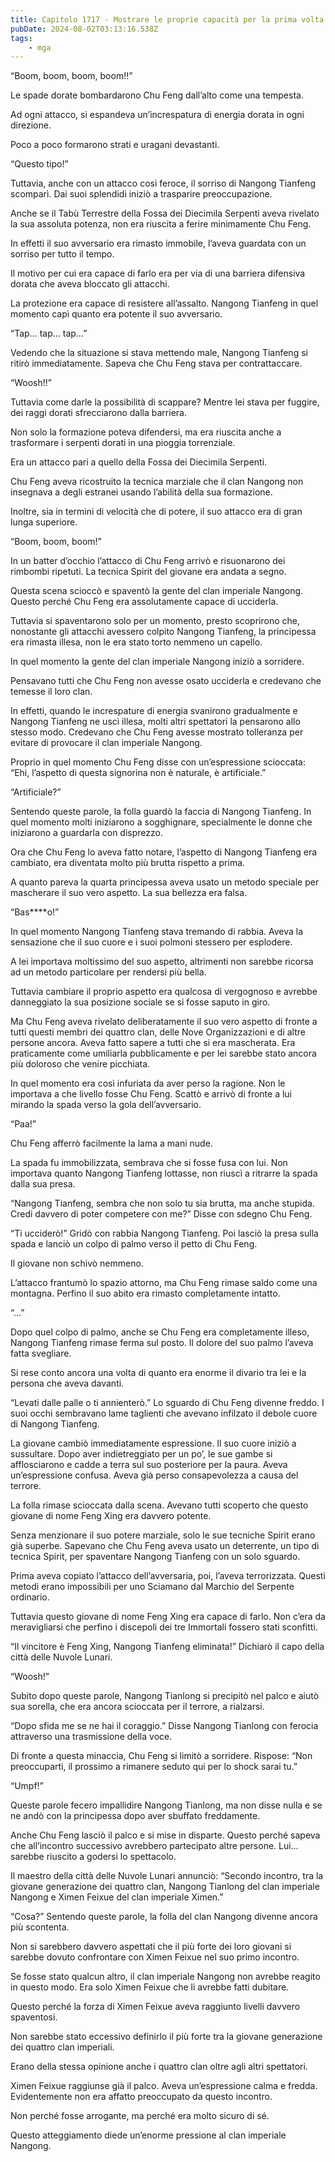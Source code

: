 ```yaml
---
title: Capitolo 1717 - Mostrare le proprie capacità per la prima volta
pubDate: 2024-08-02T03:13:16.538Z
tags:
    - mga
---
```



“Boom, boom, boom, boom!!”


Le spade dorate bombardarono Chu Feng dall’alto come una tempesta.


Ad ogni attacco, si espandeva un’increspatura di energia dorata in ogni direzione.


Poco a poco formarono strati e uragani devastanti.


“Questo tipo!”


Tuttavia, anche con un attacco così feroce, il sorriso di Nangong Tianfeng scomparì. Dai suoi splendidi iniziò a trasparire preoccupazione.


Anche se il Tabù Terrestre della Fossa dei Diecimila Serpenti aveva rivelato la sua assoluta potenza, non era riuscita a ferire minimamente Chu Feng.


In effetti il suo avversario era rimasto immobile, l’aveva guardata con un sorriso per tutto il tempo.


Il motivo per cui era capace di farlo era per via di una barriera difensiva dorata che aveva bloccato gli attacchi.


La protezione era capace di resistere all’assalto. Nangong Tianfeng in quel momento capì quanto era potente il suo avversario.


“Tap… tap… tap…”


Vedendo che la situazione si stava mettendo male, Nangong Tianfeng si ritirò immediatamente. Sapeva che Chu Feng stava per contrattaccare.


“Woosh!!”


Tuttavia come darle la possibilità di scappare? Mentre lei stava per fuggire, dei raggi dorati sfrecciarono dalla barriera.


Non solo la formazione poteva difendersi, ma era riuscita anche a trasformare i serpenti dorati in una pioggia torrenziale.


Era un attacco pari a quello della Fossa dei Diecimila Serpenti.


Chu Feng aveva ricostruito la tecnica marziale che il clan Nangong non insegnava a degli estranei usando l’abilità della sua formazione.


Inoltre, sia in termini di velocità che di potere, il suo attacco era di gran lunga superiore.

“Boom, boom, boom!”


In un batter d’occhio l’attacco di Chu Feng arrivò e risuonarono dei rimbombi ripetuti. La tecnica Spirit del giovane era andata a segno.


Questa scena scioccò e spaventò la gente del clan imperiale Nangong. Questo perché Chu Feng era assolutamente capace di ucciderla.


Tuttavia si spaventarono solo per un momento, presto scoprirono che, nonostante gli attacchi avessero colpito Nangong Tianfeng, la principessa era rimasta illesa, non le era stato torto nemmeno un capello.


In quel momento la gente del clan imperiale Nangong iniziò a sorridere.


Pensavano tutti che Chu Feng non avesse osato ucciderla e credevano che temesse il loro clan.


In effetti, quando le increspature di energia svanirono gradualmente e Nangong Tianfeng ne uscì illesa, molti altri spettatori la pensarono allo stesso modo. Credevano che Chu Feng avesse mostrato tolleranza per evitare di provocare il clan imperiale Nangong.


Proprio in quel momento Chu Feng disse con un’espressione scioccata: “Ehi, l’aspetto di questa signorina non è naturale, è artificiale.”

“Artificiale?”


Sentendo queste parole, la folla guardò la faccia di Nangong Tianfeng. In quel momento molti iniziarono a sogghignare, specialmente le donne che iniziarono a guardarla con disprezzo.


Ora che Chu Feng lo aveva fatto notare, l’aspetto di Nangong Tianfeng era cambiato, era diventata molto più brutta rispetto a prima.


A quanto pareva la quarta principessa aveva usato un metodo speciale per mascherare il suo vero aspetto. La sua bellezza era falsa.


“Bas****o!”


In quel momento Nangong Tianfeng stava tremando di rabbia. Aveva la sensazione che il suo cuore e i suoi polmoni stessero per esplodere.


A lei importava moltissimo del suo aspetto, altrimenti non sarebbe ricorsa ad un metodo particolare per rendersi più bella.


Tuttavia cambiare il proprio aspetto era qualcosa di vergognoso e avrebbe danneggiato la sua posizione sociale se si fosse saputo in giro.


Ma Chu Feng aveva rivelato deliberatamente il suo vero aspetto di fronte a tutti questi membri dei quattro clan, delle Nove Organizzazioni e di altre persone ancora. Aveva fatto sapere a tutti che si era mascherata. Era praticamente come umiliarla pubblicamente e per lei sarebbe stato ancora più doloroso che venire picchiata.


In quel momento era così infuriata da aver perso la ragione. Non le importava a che livello fosse Chu Feng. Scattò e arrivò di fronte a lui mirando la spada verso la gola dell’avversario.


“Paa!”


Chu Feng afferrò facilmente la lama a mani nude.


La spada fu immobilizzata, sembrava che si fosse fusa con lui. Non importava quanto Nangong Tianfeng lottasse, non riuscì a ritrarre la spada dalla sua presa.

“Nangong Tianfeng, sembra che non solo tu sia brutta, ma anche stupida. Credi davvero di poter competere con me?” Disse con sdegno Chu Feng.


“Ti ucciderò!” Gridò con rabbia Nangong Tianfeng. Poi lasciò la presa sulla spada e lanciò un colpo di palmo verso il petto di Chu Feng.


Il giovane non schivò nemmeno.


L’attacco frantumò lo spazio attorno, ma Chu Feng rimase saldo come una montagna. Perfino il suo abito era rimasto completamente intatto.


“...”


Dopo quel colpo di palmo, anche se Chu Feng era completamente illeso, Nangong Tianfeng rimase ferma sul posto. Il dolore del suo palmo l’aveva fatta svegliare.


Si rese conto ancora una volta di quanto era enorme il divario tra lei e la persona che aveva davanti.


“Levati dalle palle o ti annienterò.” Lo sguardo di Chu Feng divenne freddo. I suoi occhi sembravano lame taglienti che avevano infilzato il debole cuore di Nangong Tianfeng.


La giovane cambiò immediatamente espressione. Il suo cuore iniziò a sussultare. Dopo aver indietreggiato per un po’, le sue gambe si afflosciarono e cadde a terra sul suo posteriore per la paura. Aveva un’espressione confusa. Aveva già perso consapevolezza a causa del terrore.

La folla rimase scioccata dalla scena. Avevano tutti scoperto che questo giovane di nome Feng Xing era davvero potente.


Senza menzionare il suo potere marziale, solo le sue tecniche Spirit erano già superbe. Sapevano che Chu Feng aveva usato un deterrente, un tipo di tecnica Spirit, per spaventare Nangong Tianfeng con un solo sguardo.


Prima aveva copiato l’attacco dell’avversaria, poi, l’aveva terrorizzata. Questi metodi erano impossibili per uno Sciamano dal Marchio del Serpente ordinario.


Tuttavia questo giovane di nome Feng Xing era capace di farlo. Non c’era da meravigliarsi che perfino i discepoli dei tre Immortali fossero stati sconfitti.


“Il vincitore è Feng Xing, Nangong Tianfeng eliminata!” Dichiarò il capo della città delle Nuvole Lunari.


“Woosh!”


Subito dopo queste parole, Nangong Tianlong si precipitò nel palco e aiutò sua sorella, che era ancora scioccata per il terrore, a rialzarsi.


“Dopo sfida me se ne hai il coraggio.” Disse Nangong Tianlong con ferocia attraverso una trasmissione della voce.


Di fronte a questa minaccia, Chu Feng si limitò a sorridere. Rispose: “Non preoccuparti, il prossimo a rimanere seduto qui per lo shock sarai tu.”


“Umpf!”


Queste parole fecero impallidire Nangong Tianlong, ma non disse nulla e se ne andò con la principessa dopo aver sbuffato freddamente.


Anche Chu Feng lasciò il palco e si mise in disparte. Questo perché sapeva che all’incontro successivo avrebbero partecipato altre persone. Lui… sarebbe riuscito a godersi lo spettacolo.


Il maestro della città delle Nuvole Lunari annunciò: “Secondo incontro, tra la giovane generazione dei quattro clan, Nangong Tianlong del clan imperiale Nangong e Ximen Feixue del clan imperiale Ximen.”


“Cosa?” Sentendo queste parole, la folla del clan Nangong divenne ancora più scontenta.

Non si sarebbero davvero aspettati che il più forte dei loro giovani si sarebbe dovuto confrontare con Ximen Feixue nel suo primo incontro.


Se fosse stato qualcun altro, il clan imperiale Nangong non avrebbe reagito in questo modo. Era solo Ximen Feixue che li avrebbe fatti dubitare.


Questo perché la forza di Ximen Feixue aveva raggiunto livelli davvero spaventosi.


Non sarebbe stato eccessivo definirlo il più forte tra la giovane generazione dei quattro clan imperiali.


Erano della stessa opinione anche i quattro clan oltre agli altri spettatori.


Ximen Feixue raggiunse già il palco. Aveva un’espressione calma e fredda. Evidentemente non era affatto preoccupato da questo incontro.


Non perché fosse arrogante, ma perché era molto sicuro di sé.


Questo atteggiamento diede un’enorme pressione al clan imperiale Nangong.



